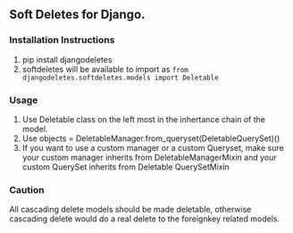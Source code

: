 ## Soft Deletes for Django. 

### Installation Instructions
1. pip install djangodeletes 
2. softdeletes will be available to import as ```from djangodeletes.softdeletes.models import Deletable```

### Usage
1. Use Deletable class on the left most in the inhertance chain of the model. 
2. Use objects = DeletableManager.from_queryset(DeletableQuerySet)()
3. If you want to use a custom manager or a custom Queryset, make sure your custom manager inherits from DeletableManagerMixin and your custom QuerySet inherits from Deletable QuerySetMixin


### Caution
All cascading delete models should be made deletable, otherwise cascading delete would do a real delete to the foreignkey related models.

